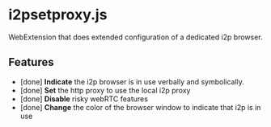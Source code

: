 i2psetproxy.js
==============

WebExtension that does extended configuration of a dedicated i2p browser.

Features
--------

  * [done] **Indicate** the i2p browser is in use verbally and symbolically.
  * [done] **Set** the http proxy to use the local i2p proxy
  * [done] **Disable** risky webRTC features
  * [done] **Change** the color of the browser window to indicate that i2p is in use

